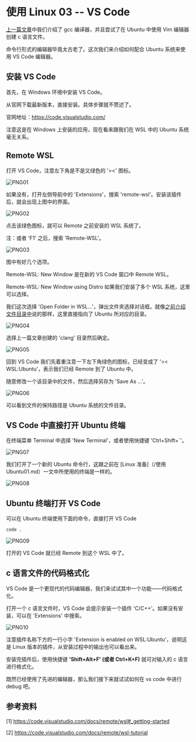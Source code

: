 # 使用 Linux 03 -- VS Code

[上一篇文章](/使用Ubuntu03.md)中我们介绍了 gcc 编译器，并且尝试了在 Ubuntu 中使用 Vim 编辑器创建 c 语言文件。

命令行形式的编辑器毕竟太古老了。这次我们来介绍如何配合 Ubuntu 系统来使用 VS Code 编辑器。

## 安装 VS Code

首先，在 Windows 环境中安装 VS Code。

从官网下载最新版本，直接安装。具体步骤就不赘述了。

官网地址：https://code.visualstudio.com/

注意这是在 Windows 上安装的应用，现在看来跟我们在 WSL 中的 Ubuntu 系统毫无关系。

## Remote WSL

打开 VS Code，注意左下角是不是又绿色的 '><' 图标。

![PNG01](/doc/illustrations/linuxuse04/win11vscode-10.png)

如果没有，打开左侧导航中的 'Extensions'，搜索 'remote-wsl'。安装该插件后，就会出现上图中的界面。

![PNG02](/doc/illustrations/linuxuse04/win11vscode-11.png)

点击该绿色图标，就可以 Remote 之前安装的 WSL 系统了。

注：或者 'F1' 之后，搜索 'Remote-WSL'。

![PNG03](/doc/illustrations/linuxuse04/win11vscode-12.png)

图中有好几个选项。

Remote-WSL: New Window 是在新的 VS Code 窗口中 Remote WSL。

Remote-WSL: New Window using Distro 如果我们安装了多个 WSL 系统，这里可以选择。

我们这次选择 'Open Folder in WSL...'，弹出文件夹选择对话框。就像[之前介绍文件目录中](/使用Ubuntu03.md)说的那样，这里直接指向了 Ubuntu 所对应的目录。

![PNG04](/doc/illustrations/linuxuse04/win11vscode-13.png)

选择上一篇文章创建的 'clang' 目录然后确定。

![PNG05](/doc/illustrations/linuxuse04/win11vscode-14.png)

回到 VS Code 我们先着重注意一下左下角绿色的图标，已经变成了 '>< WSL:Ubuntu'，表示我们已经 Remote 到了 Ubuntu 中。

随意修改一个该目录中的文件，然后选择另存为 'Save As ...'。

![PNG06](/doc/illustrations/linuxuse04/win11vscode-15.png)

可以看到文件的保持路径是 Ubuntu 系统的文件目录。

## VS Code 中直接打开 Ubuntu 终端

在终端菜单 Terminal 中选择 'New Terminal'，或者使用快捷键 'Ctrl+Shift+`'。

![PNG07](/doc/illustrations/linuxuse04/win11vscode-16.png)

我们打开了一个新的 Ubuntu 命令行，这跟之前在 [Linux 准备]（/使用Ubuntu01.md）一文中所使用的终端是一样的。

![PNG08](/doc/illustrations/linuxuse04/win11vscode-17.png)

## Ubuntu 终端打开 VS Code

可以在 Ubuntu 终端使用下面的命令，直接打开 VS Code

```cmd
code .
```

![PNG09](/doc/illustrations/linuxuse04/win11vscode-18.png)

打开的 VS Code 就已经 Remote 到这个 WSL 中了。

## c 语言文件的代码格式化

VS Code 是一个更现代的代码编辑器，我们来试试其中一个功能——代码格式化。

打开一个 c 语言文件时，VS Code 会提示安装一个插件 'C/C++'。如果没有安装，可以在 'Extensions' 中搜索。

![PNG10](/doc/illustrations/linuxuse04/win11vscode-02.png)

注意插件名称下方的一行小字 'Extension is enabled on WSL:Ubuntu'，说明这是 Linux 版本的插件，从安装过程中的输出也可以看出来。

安装完插件后，使用快捷键 **'Shift+Alt+F' (或者 Ctrl+K+F)** 就可对输入的 c 语言进行格式化。

既然已经使用了先进的编辑器，那么我们接下来就试试如何在 vs code 中进行 debug 吧。

## 参考资料

[1] https://code.visualstudio.com/docs/remote/wsl#_getting-started

[2] https://code.visualstudio.com/docs/remote/wsl-tutorial